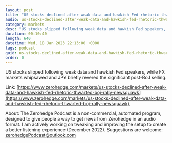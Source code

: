 ```yaml
---
layout: post
title: "US stocks declined after weak data and hawkish Fed rhetoric thwarted the BoJ rally - Newsquawk Asia-Pac Market Open"
audio: us-stocks-declined-after-weak-data-and-hawkish-fed-rhetoric-thwarted-boj-rally-newsquawk-0
category: markets
desc: "US stocks slipped following weak data and hawkish Fed speakers, while FX markets whipsawed and JPY briefly revered the significant post-BoJ selling. "
duration: 00:10:40
length: 640
datetime: Wed, 18 Jan 2023 22:13:00 +0000
tags: podcast
guid: us-stocks-declined-after-weak-data-and-hawkish-fed-rhetoric-thwarted-boj-rally-newsquawk-0
order: 0
---
```

US stocks slipped following weak data and hawkish Fed speakers, while FX markets whipsawed and JPY briefly revered the significant post-BoJ selling. 

Link: [https://www.zerohedge.com/markets/us-stocks-declined-after-weak-data-and-hawkish-fed-rhetoric-thwarted-boj-rally-newsquawk](https://www.zerohedge.com/markets/us-stocks-declined-after-weak-data-and-hawkish-fed-rhetoric-thwarted-boj-rally-newsquawk)

About: The Zerohedge Podcast is a non-commercial, automated program, designed to give people a way to get news from Zerohedge in an audio format.  I am actively working on tweaking and improving the setup to create a better listening experience (December 2022).  Suggestions are welcome: [zerohedgePodcast@outlook.com](mailto:zerohedgePodcast@outlook.com)